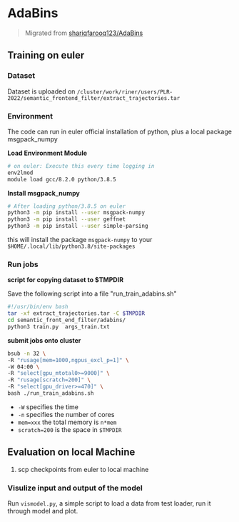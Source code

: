 # AdaBins

> Migrated from [shariqfarooq123/AdaBins](https://github.com/shariqfarooq123/AdaBins.git)

## Training on euler

### Dataset

Dataset is uploaded on `/cluster/work/riner/users/PLR-2022/semantic_frontend_filter/extract_trajectories.tar`

### Environment

The code can run in euler official installation of python, plus a local package msgpack_numpy

**Load Environment Module**

```bash
# on euler: Execute this every time logging in
env2lmod
module load gcc/8.2.0 python/3.8.5
```

**Install msgpack_numpy**

```bash
# After loading python/3.8.5 on euler
python3 -m pip install --user msgpack-numpy
python3 -m pip install --user geffnet
python3 -m pip install --user simple-parsing
```

this will install the package `msgpack-numpy` to your `$HOME/.local/lib/python3.8/site-packages` 

### Run jobs

**script for copying dataset to $TMPDIR**

Save the following script into a file "run_train_adabins.sh"

```bash
#!/usr/bin/env bash
tar -xf extract_trajectories.tar -C $TMPDIR
cd semantic_front_end_filter/adabins/
python3 train.py  args_train.txt
```

**submit jobs onto cluster**

```bash
bsub -n 32 \
-R "rusage[mem=1000,ngpus_excl_p=1]" \
-W 04:00 \
-R "select[gpu_mtotal0>=9000]" \
-R "rusage[scratch=200]" \
-R "select[gpu_driver>=470]" \
bash ./run_train_adabins.sh
```

- `-W` specifies the time
- `-n` specifies the number of cores
- `mem=xxx` the total memory is `n*mem`
- `scratch=200` is the space in `$TMPDIR`

## Evaluation on local Machine

1. scp checkpoints from euler to local machine

### Visulize input and output of the model

Run `vismodel.py`, a simple script to load a data from test loader, run it through model and plot.

